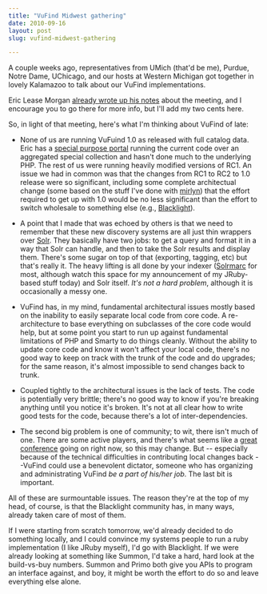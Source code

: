```yaml
---
title: "VuFind Midwest gathering"
date: 2010-09-16
layout: post
slug: vufind-midwest-gathering

---
```


A couple weeks ago, representatives from UMich (that'd be me), Purdue, Notre Dame, UChicago, and our hosts at Western Michigan got together in lovely Kalamazoo to talk about our VuFind implementations.

Eric Lease Morgan [already wrote up his notes](http://www.catholicresearch.net/blog/2010/09/vufind-midwest-users-group-meeting/) about the meeting, and I encourage you to go there for more info, but I'll add my two cents here.

So, in light of that meeting, here's what I'm thinking about VuFind of late:

* None of us are running VuFuind 1.0 as released with full catalog data. Eric has a [special purpose portal](http://www.catholicresearch.net/) running the current code over an aggregated special collection and hasn't done much to the underlying PHP. The rest of us were running heavily modified versions of RC1. An issue we had in common was that the changes from RC1 to RC2 to 1.0 release were so significant, including some complete architectual change (some based on the stuff I've done with [mirlyn](http://mirlyn.lib.umich.edu/)) that the effort required to get up with 1.0 would be no less significant than the effort to switch wholesale to something else (e.g., [Blacklight](http://blacklightopac.org/)).

* A point that I made that was echoed by others is that we need to remember that these new discovery systems are all just thin wrappers over [Solr](http://lucene.apache.org/solr/). They basically have two jobs: to get a query and format it in a way that Solr can handle, and then to take the Solr results and display them. There's some sugar on top of that (exporting, tagging, etc) but that's really it. The heavy lifting is all done by your indexer ([Solrmarc](http://code.google.com/p/solrmarc/) for most, although watch this space for my announcement of my JRuby-based stuff today) and Solr itself. *It's not a hard problem*, although it is occasionally a messy one.

* VuFind has, in my mind, fundamental architectural issues mostly based on the inability to easily separate local code from core code. A re-architecture to base everything on subclasses of the core code would help, but at some point you start to run up against fundamental limitations of PHP and Smarty to do things cleanly. Without the ability to update core code and know it won't affect your local code, there's no good way to keep on track with the trunk of the code and do upgrades; for the same reason, it's almost impossible to send changes back to trunk.

* Coupled tightly to the architectural issues is the lack of tests. The code is potentially very brittle; there's no good way to know if you're breaking anything until you notice it's broken. It's not at all clear how to write good tests for the code, because there's a lot of inter-dependencies.

* The second big problem is one of community; to wit, there isn't much of one. There are some active players, and there's what seems like a [great conference](http://vufind.org/schedule.php) going on right now, so this may change.  But -- especially because of the technical difficulties in contributing local changes back --VuFind could use a benevolent dictator, someone who has organizing and administrating VuFind *be a part of his/her job*. The last bit is important.


All of these are surmountable issues. The reason they're at the top of my head, of course, is that the Blacklight community has, in many ways, already taken care of most of them.

If I were starting from scratch tomorrow, we'd already decided to do something locally, and I could convince my systems people to run a ruby implementation (I like JRuby myself), I'd go with Blacklight. If we were already looking at something like Summon, I'd take a hard, hard look at the build-vs-buy numbers. Summon and Primo both give you APIs to program an interface against, and boy, it might be worth the effort to do so and leave everything else alone.
